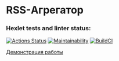 # RSS-Агрегатор
### Hexlet tests and linter status:
[![Actions Status](https://github.com/justsega/frontend-bootcamp-project-11/workflows/hexlet-check/badge.svg)](https://github.com/justsega/frontend-bootcamp-project-11/actions)
[![Maintainability](https://api.codeclimate.com/v1/badges/8ba5cdaf1a54e5b77b2d/maintainability)](https://codeclimate.com/github/justsega/frontend-bootcamp-project-11/maintainability)
[![BuildCI](https://github.com/justsega/frontend-bootcamp-project-11/actions/workflows/workflow.yml/badge.svg)](https://github.com/justsega/frontend-bootcamp-project-11/actions/workflows/workflow.yml)

[Демонстрация работы](https://frontend-bootcamp-project-11-teal.vercel.app/)
